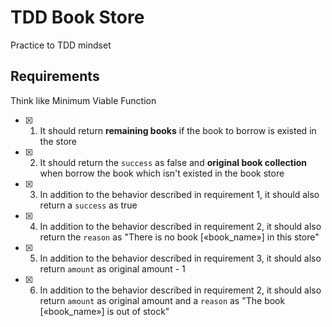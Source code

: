 # TDD Book Store

Practice to TDD mindset

## Requirements

Think like Minimum Viable Function

- [x] 1) It should return **remaining books** if the book to borrow is existed in the store
- [x] 2) It should return the `success` as false and **original book collection** when borrow the book which isn't existed in the book store
- [x] 3) In addition to the behavior described in requirement 1, it should also return a `success` as true
- [x] 4) In addition to the behavior described in requirement 2, it should also return the `reason` as "There is no book [«book_name»] in this store"
- [x] 5) In addition to the behavior described in requirement 3, it should also return `amount` as original amount - 1
- [x] 6) In addition to the behavior described in requirement 2, it should also return `amount` as original amount and a `reason` as "The book [«book_name»] is out of stock"
